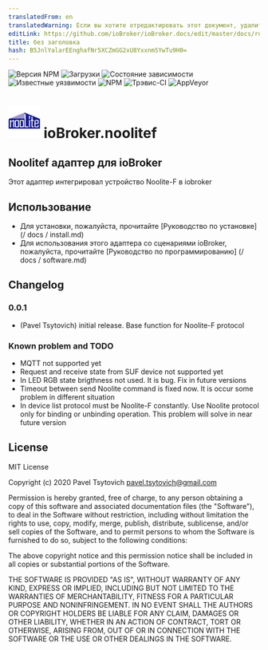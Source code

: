```yaml
---
translatedFrom: en
translatedWarning: Если вы хотите отредактировать этот документ, удалите поле «translationFrom», в противном случае этот документ будет снова автоматически переведен
editLink: https://github.com/ioBroker/ioBroker.docs/edit/master/docs/ru/adapterref/iobroker.noolitef/README.md
title: без заголовка
hash: B5JnlYalarEEnghafNr5XCZmGG2xU8YxxnmSYwTu9H0=
---
```

![Версия NPM](http://img.shields.io/npm/v/iobroker.noolitef.svg)
![Загрузки](https://img.shields.io/npm/dm/iobroker.noolitef.svg)
![Состояние зависимости](https://img.shields.io/david/paveltsytovich/iobroker.noolitef.svg)
![Известные уязвимости](https://snyk.io/test/github/paveltsytovich/ioBroker.noolitef/badge.svg)
![NPM](https://nodei.co/npm/iobroker.noolitef.png?downloads=true)
![Трэвис-CI](http://img.shields.io/travis/paveltsytovich/ioBroker.noolitef/master.svg)
![AppVeyor](https://ci.appveyor.com/api/projects/status/github/paveltsytovich/ioBroker.noolitef?branch=master&svg=true)

<h1><img src="admin/noolitef.png" width="64"/> ioBroker.noolitef </h1>

## Noolitef адаптер для ioBroker
Этот адаптер интегрировал устройство Noolite-F в iobroker

## Использование
* Для установки, пожалуйста, прочитайте [Руководство по установке] (/ docs / install.md)
* Для использования этого адаптера со сценариями ioBroker, пожалуйста, прочитайте [Руководство по программированию] (/ docs / software.md)

## Changelog

### 0.0.1
* (Pavel Tsytovich) initial release. Base function for Noolite-F protocol

### Known problem and TODO

* MQTT not supported yet
* Request and receive state from SUF device not supported yet
* In LED RGB state brigthness not used. It is bug. Fix in future versions
* Timeout between send Noolite command is fixed now. It is occur some problem in different situation
* In device list protocol must be Noolite-F constantly. Use Noolite protocol only for binding or unbinding operation. This problem will solve in near future version

## License
MIT License

Copyright (c) 2020 Pavel Tsytovich <pavel.tsytovich@gmail.com>

Permission is hereby granted, free of charge, to any person obtaining a copy
of this software and associated documentation files (the "Software"), to deal
in the Software without restriction, including without limitation the rights
to use, copy, modify, merge, publish, distribute, sublicense, and/or sell
copies of the Software, and to permit persons to whom the Software is
furnished to do so, subject to the following conditions:

The above copyright notice and this permission notice shall be included in all
copies or substantial portions of the Software.

THE SOFTWARE IS PROVIDED "AS IS", WITHOUT WARRANTY OF ANY KIND, EXPRESS OR
IMPLIED, INCLUDING BUT NOT LIMITED TO THE WARRANTIES OF MERCHANTABILITY,
FITNESS FOR A PARTICULAR PURPOSE AND NONINFRINGEMENT. IN NO EVENT SHALL THE
AUTHORS OR COPYRIGHT HOLDERS BE LIABLE FOR ANY CLAIM, DAMAGES OR OTHER
LIABILITY, WHETHER IN AN ACTION OF CONTRACT, TORT OR OTHERWISE, ARISING FROM,
OUT OF OR IN CONNECTION WITH THE SOFTWARE OR THE USE OR OTHER DEALINGS IN THE
SOFTWARE.